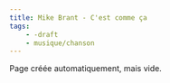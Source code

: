 ```yaml
---
title: Mike Brant - C'est comme ça 
tags:
    - -draft
    - musique/chanson
---
```


Page créée automatiquement, mais vide.

